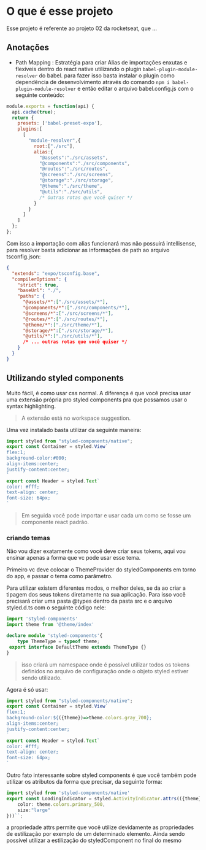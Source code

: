 # O que é esse projeto
Esse projeto é referente ao projeto 02 da rocketseat, que ...

## Anotações

- Path Mapping : Estratégia para criar Alias de importações enxutas e flexíveis dentro do react native utilizando o plugin `babel-plugin-module-resolver` do babel.
para fazer isso basta instalar o plugin como dependência de desenvolvimento através do comando 
`npm i babel-plugin-module-resolver` e então editar o arquivo babel.config.js com o seguinte conteúdo:

```js
module.exports = function(api) {
  api.cache(true);
  return {
    presets: ['babel-preset-expo'],
    plugins:[
      [
        "module-resolver",{
          root:["./src"],
          alias:{
            "@assets":"./src/assets",
            "@components":"./src/components",
            "@routes":"./src/routes",
            "@screens":"./src/screens",
            "@storage":"./src/storage",
            "@theme":"./src/theme",
            "@utils":"./src/utils",
            /* Outras rotas que você quiser */
          }
        }
      ]
    ]
  };
};

```
Com isso a importação com alias funcionará mas não possuirá intellisense, para resolver basta adicionar as informações de path ao arquivo tsconfig.json:
```json
{
  "extends": "expo/tsconfig.base",
  "compilerOptions": {
    "strict": true,
    "baseUrl": "./",
    "paths": {
      "@assets/*":["./src/assets/*"],
      "@components/*":["./src/components/*"],
      "@screens/*":["./src/screens/*"],
      "@routes/*":["./src/routes/*"],
      "@theme/*":["./src/theme/*"],
      "@storage/*":["./src/storage/*"],
      "@utils/*":["./src/utils/*"],
      /* ... outras rotas que você quiser */
    }
  }
}

```

## Utilizando styled components

Muito fácil, é como usar css normal.
A diferença é que você precisa usar uma extensão própria pro styled components pra que possamos usar o syntax highlighting.
> A extensão está no workspace suggestion.

Uma vez instalado basta utilizar da seguinte maneira:
```ts
import styled from "styled-components/native";
export const Container = styled.View`
flex:1;
background-color:#000;
align-items:center;
justify-content:center;
`
export const Header = styled.Text`
color: #fff;
text-align: center;
font-size: 64px;
`
```

> Em seguida você pode importar e usar cada um como se fosse um componente react padrão.

### criando temas

Não vou dizer exatamente como você deve criar seus tokens, aqui vou ensinar apenas a forma que vc pode usar esse tema.

Primeiro vc deve colocar o ThemeProvider do styledComponents em torno do app, e passar o tema como parâmetro.

Para utilizar existem diferentes modos, o melhor deles, se da ao criar a tipagem dos seus tokens diretamente na sua aplicação. Para isso você precisará criar uma pasta @types dentro da pasta src e  o arquivo styled.d.ts com o seguinte código nele:

```ts
import 'styled-components'
import theme from '@theme/index'

declare module 'styled-components'{
    type ThemeType = typeof theme;
 export interface DefaultTheme extends ThemeType {}
}
```
> isso criará um namespace onde é possível utilizar todos os tokens definidos no arquivo de configuração onde o objeto styled estiver sendo utilizado.

Agora é só usar:
```ts
import styled from "styled-components/native";
export const Container = styled.View`
flex:1;
background-color:${({theme})=>theme.colors.gray_700};
align-items:center;
justify-content:center;
`
export const Header = styled.Text`
color: #fff;
text-align: center;
font-size: 64px;
`
```
Outro fato interessante sobre styled components é que você também pode utilizar os atributos da forma que precisar, da seguinte forma:
```ts
import styled from 'styled-components/native'
export const LoadingIndicator = styled.ActivityIndicator.attrs(({theme})=>({
    color: theme.colors.primary_500,
    size:"large"
}))``;

```
a propriedade attrs permite que você utilize devidamente as propriedades de estilização por exemplo de um determinado elemento. Ainda sendo possível utilizar a estilização do styledComponent no final do mesmo
